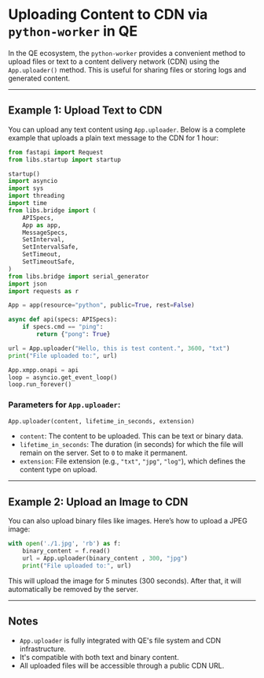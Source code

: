 # Uploading Content to CDN via `python-worker` in QE

In the QE ecosystem, the `python-worker` provides a convenient method to upload files or text to a content delivery network (CDN) using the `App.uploader()` method. This is useful for sharing files or storing logs and generated content.

---

## Example 1: Upload Text to CDN

You can upload any text content using `App.uploader`. Below is a complete example that uploads a plain text message to the CDN for 1 hour:

```python
from fastapi import Request
from libs.startup import startup

startup()
import asyncio
import sys
import threading
import time
from libs.bridge import (
    APISpecs,
    App as app,
    MessageSpecs,
    SetInterval,
    SetIntervalSafe,
    SetTimeout,
    SetTimeoutSafe,
)
from libs.bridge import serial_generator
import json
import requests as r

App = app(resource="python", public=True, rest=False)

async def api(specs: APISpecs):
    if specs.cmd == "ping":
        return {"pong": True}

url = App.uploader("Hello, this is test content.", 3600, "txt")
print("File uploaded to:", url)

App.xmpp.onapi = api
loop = asyncio.get_event_loop()
loop.run_forever()
```

### Parameters for `App.uploader`:

```python
App.uploader(content, lifetime_in_seconds, extension)
```

- `content`: The content to be uploaded. This can be text or binary data.
- `lifetime_in_seconds`: The duration (in seconds) for which the file will remain on the server. Set to `0` to make it permanent.
- `extension`: File extension (e.g., `"txt"`, `"jpg"`, `"log"`), which defines the content type on upload.

---

## Example 2: Upload an Image to CDN

You can also upload binary files like images. Here’s how to upload a JPEG image:

```python
with open('./1.jpg', 'rb') as f:
    binary_content = f.read()
    url = App.uploader(binary_content , 300, "jpg")
    print("File uploaded to:", url)
```

This will upload the image for 5 minutes (300 seconds). After that, it will automatically be removed by the server.

---

## Notes

- `App.uploader` is fully integrated with QE's file system and CDN infrastructure.
- It's compatible with both text and binary content.
- All uploaded files will be accessible through a public CDN URL.